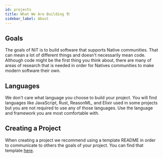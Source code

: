 ```yaml
---
id: projects
title: What We Are Building 🏗
sidebar_label: About
---
```


## Goals

The goals of NiT is to build software that supports Native communities. That can mean a lot of different things and doesn't necessarily mean code. Although code might be the first thing you think about, there are many of areas of research that is needed in order for Natives communities to make modern software their own.

## Languages

We don't care what language you choose to build your project. You will find languages like JavaScript, Rust, ReasonML, and Elixir used in some projects but you are not required to use any of those languages. Use the language and framework you are most comfortable with.

## Creating a Project

When creating a project we recommend using a template README in order to communicate to others the goals of your project. You can find that template [here](./template.md).
